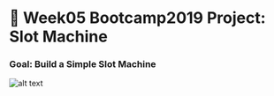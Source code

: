 # 🎰 Week05 Bootcamp2019 Project: Slot Machine

### Goal: Build a Simple Slot Machine

![alt text](https://github.com/christinabrgs/slot-machine-2019-week05/blob/answer/img/slotmachine.jpg?raw=true)
